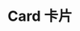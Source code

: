 # Card 卡片

<template>

## base

<div class="p-card-base">
    <span>card base</span>
</div>

```html
<p-card type="base">
    <block>card base</block>
</p-card>
```

## lg

<div class="p-card-lg">
    <span>card lg</span>
</div>

```html
<p-card type="lg">
    <block>card lg</block>
</p-card>
```

## API

### p-card props

| 属性 |   说明    |   类型 | 默认值 |
| ---- | :-------: | -----: | -----: |
| type | card 类型 | String | `base` |

### p-card event

| 事件名 |   说明   |  返回值 |
| ------ | :------: | ------: |
| click  | 点击事件 | \$event |

</template>

<script>
export default {
    data() {
        return { }
    },
}
</script>

<style lang="scss" scoped>
.p-card-base{
    width: 375px;
    margin: 10px 0;
}
</style>
